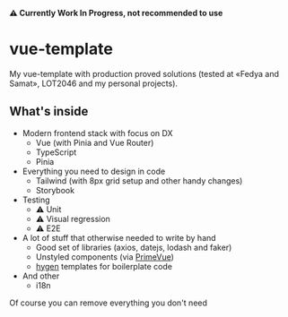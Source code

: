**⚠️ Currently Work In Progress, not recommended to use**

# vue-template

My vue-template with production proved solutions (tested at «Fedya and Samat», LOT2046 and my personal projects).

## What's inside

- Modern frontend stack with focus on DX
  - Vue (with Pinia and Vue Router)
  - TypeScript
  - Pinia
- Everything you need to design in code
  - Tailwind (with 8px grid setup and other handy changes)
  - Storybook
- Testing
  - ⚠️ Unit
  - ⚠️ Visual regression
  - ⚠️ E2E
- A lot of stuff that otherwise needed to write by hand
  - Good set of libraries (axios, datejs, lodash and faker)
  - Unstyled components (via [PrimeVue](https://primevue.org/unstyled))
  - [hygen](https://github.com/jondot/hygen/) templates for boilerplate code
- And other
  - i18n

Of course you can remove everything you don't need
